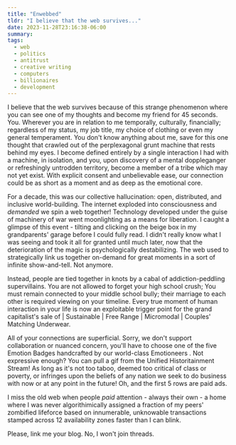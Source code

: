 ```yaml
---
title: "Enwebbed"
tldr: "I believe that the web survives..."
date: 2023-11-28T23:16:38-06:00
summary:
tags:
  - web
  - politics
  - antitrust
  - creative writing
  - computers
  - billionaires
  - development
---
```

I believe that the web survives because of this strange phenomenon where you can see one of my thoughts and become my friend for 45 seconds. You. Wherever you are in relation to me temporally, culturally, financially; regardless of my status, my job title, my choice of clothing or even my general temperament. You don't know anything about me, save for this one thought that crawled out of the perplexagonal grunt machine that rests behind my eyes. I become defined entirely by a single interaction I had with a machine, in isolation, and you, upon discovery of a mental doppleganger or refreshingly untrodden territory, become a member of a tribe which may not yet exist.  With explicit consent and unbelievable ease, our connection could be as short as a moment and as deep as the emotional core. 

For a decade, this was our collective hallucination: open, distributed, and inclusive world-building. The internet exploded into consciousness and *demanded* we spin a web together! Technology developed under the guise of machinery of war went moonlighting as a means for liberation. I caught a glimpse of this event - tilting and clicking on the beige box in my grandparents' garage before I could fully read. I didn't really know what I was seeing and took it all for granted until much later, now that the deterioration of the magic is psychologically destabilizing. The web used to strategically link us together on-demand for great moments in a sort of infinite show-and-tell. Not anymore. 

Instead, people are tied together in knots by a cabal of addiction-peddling supervillains. You are not allowed to forget your high school crush; You must remain connected to your middle school bully; their marriage to each other is required viewing on your timeline. Every true moment of human interaction in your life is now an exploitable trigger point for the grand capitalist's sale of | Sustainable | Free Range | Micromodal | Couples' Matching Underwear. 

All of your connections are superficial. Sorry, we don't support collaboration or nuanced concern, you'll have to choose one of the five Emotion Badges handcrafted by our world-class Emotioneers . Not expressive enough? You can pull a gif from the Unified Historitainment Stream! As long as it's not too taboo, deemed too critical of class or poverty, or infringes upon the beliefs of any nation we seek to do business with now or at any point in the future! Oh, and the first 5 rows are paid ads.

I miss the old web when people *paid* attention - always their own - a home where I was never algorithimically assigned a fraction of my peers' zombified lifeforce based on innumerable, unknowable transactions stamped across 12 availability zones faster than I can blink.

Please, link me your blog. No, I won't join threads.